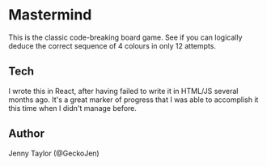 # Mastermind

This is the classic code-breaking board game. See if you can logically deduce the correct sequence of 4 colours in only 12 attempts.

## Tech

I wrote this in React, after having failed to write it in HTML/JS several months ago. It's a great marker of progress that I was able to accomplish it this time when I didn't manage before.

## Author

Jenny Taylor (@GeckoJen)
